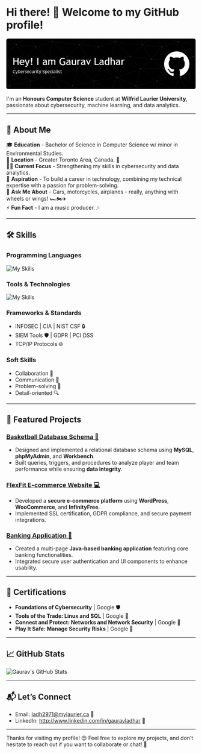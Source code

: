 # Hi there! 👋 Welcome to my GitHub profile!

![Banner](header.png)

I'm an **Honours Computer Science** student at **Wilfrid Laurier University**, passionate about cybersecurity, machine learning, and data analytics.

---

## 🚀 About Me

🎓 **Education** - Bachelor of Science in Computer Science w/ minor in Environmental Studies.  
📍 **Location** - Greater Toronto Area, Canada. 🍁  
👨‍💻 **Current Focus** - Strengthening my skills in cybersecurity and data analytics.  
💼 **Aspiration** - To build a career in technology, combining my technical expertise with a passion for problem-solving.                 
💬 **Ask Me About** - Cars, motorcycles, airplanes - really, anything with wheels or wings! 🏎🏍✈                           
⚡ **Fun Fact** - I am a music producer. 🎶

---

## 🛠️ Skills

### **Programming Languages**

![My Skills](https://skillicons.dev/icons?i=python,java,c,cpp,r)

### **Tools & Technologies**

![My Skills](https://go-skill-icons.vercel.app/api/icons?i=linux,bash,mariadb,mysql,wordpress,php,eclipse,arduino,excel,wireshark,jupyter,vscode,word,powerpoint,docker&perline=5)

### **Frameworks & Standards**
- INFOSEC | CIA | NIST CSF 🔒
- SIEM Tools 🛡️ | GDPR | PCI DSS
- TCP/IP Protocols 🌐

### **Soft Skills**
- Collaboration 🤝
- Communication 📣
- Problem-solving 🧩
- Detail-oriented 🔍

---

## 🌟 Featured Projects

### [Basketball Database Schema 🏀](https://github.com/GauravLadhar/Basketball-Database-Schema)
- Designed and implemented a relational database schema using **MySQL**, **phpMyAdmin**, and **Workbench**.
- Built queries, triggers, and procedures to analyze player and team performance while ensuring **data integrity**.

### [FlexFit E-commerce Website 💻](https://github.com/GauravLadhar/FlexFit)
- Developed a **secure e-commerce platform** using **WordPress**, **WooCommerce**, and **InfinityFree**.
- Implemented SSL certification, GDPR compliance, and secure payment integrations.

### [Banking Application 🏦](https://github.com/GauravLadhar/Banking-Application.git)
- Created a multi-page **Java-based banking application** featuring core banking functionalities.
- Integrated secure user authentication and UI components to enhance usability.

---

## 📜 Certifications
- **Foundations of Cybersecurity** | Google 🛡️
- **Tools of the Trade: Linux and SQL** | Google 🐧
- **Connect and Protect: Networks and Network Security** | Google 🔐
- **Play It Safe: Manage Security Risks** | Google 🦺 

---

## 📈 GitHub Stats
![Gaurav's GitHub Stats](https://github-readme-stats.vercel.app/api?username=GauravLadhar&show_icons=true&theme=radical)

---

## 📬 Let’s Connect
- Email: ladh2971@mylaurier.ca 📧
- LinkedIn: http://www.linkedin.com/in/gauravladhar 🔗

---

Thanks for visiting my profile! 😊 Feel free to explore my projects, and don’t hesitate to reach out if you want to collaborate or chat! 💬
